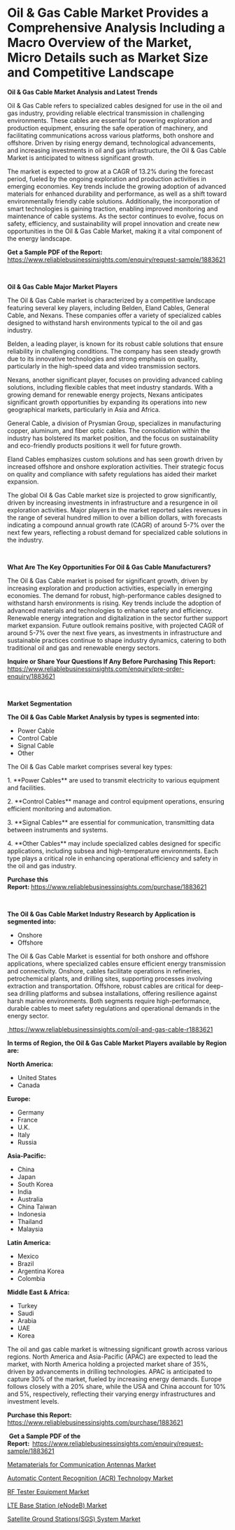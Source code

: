 <p><h1>Oil & Gas Cable Market Provides a Comprehensive Analysis Including a Macro Overview of the Market, Micro Details such as Market Size and Competitive Landscape</h1></p><p><strong>Oil & Gas Cable Market Analysis and Latest Trends</strong></p>
<p><p>Oil & Gas Cable refers to specialized cables designed for use in the oil and gas industry, providing reliable electrical transmission in challenging environments. These cables are essential for powering exploration and production equipment, ensuring the safe operation of machinery, and facilitating communications across various platforms, both onshore and offshore. Driven by rising energy demand, technological advancements, and increasing investments in oil and gas infrastructure, the Oil & Gas Cable Market is anticipated to witness significant growth.</p><p>The market is expected to grow at a CAGR of 13.2% during the forecast period, fueled by the ongoing exploration and production activities in emerging economies. Key trends include the growing adoption of advanced materials for enhanced durability and performance, as well as a shift toward environmentally friendly cable solutions. Additionally, the incorporation of smart technologies is gaining traction, enabling improved monitoring and maintenance of cable systems. As the sector continues to evolve, focus on safety, efficiency, and sustainability will propel innovation and create new opportunities in the Oil & Gas Cable Market, making it a vital component of the energy landscape.</p></p>
<p><strong>Get a Sample PDF of the Report:&nbsp;</strong> <a href="https://www.reliablebusinessinsights.com/enquiry/request-sample/1883621?utm_campaign=100&utm_medium=2&utm_source=Github&utm_content=ia&utm_term=08042025&utm_id=oil-gas-cable">https://www.reliablebusinessinsights.com/enquiry/request-sample/1883621</a></p>
<p>&nbsp;</p>
<p><strong>Oil & Gas Cable Major Market Players</strong></p>
<p><p>The Oil & Gas Cable market is characterized by a competitive landscape featuring several key players, including Belden, Eland Cables, General Cable, and Nexans. These companies offer a variety of specialized cables designed to withstand harsh environments typical to the oil and gas industry.</p><p>Belden, a leading player, is known for its robust cable solutions that ensure reliability in challenging conditions. The company has seen steady growth due to its innovative technologies and strong emphasis on quality, particularly in the high-speed data and video transmission sectors.</p><p>Nexans, another significant player, focuses on providing advanced cabling solutions, including flexible cables that meet industry standards. With a growing demand for renewable energy projects, Nexans anticipates significant growth opportunities by expanding its operations into new geographical markets, particularly in Asia and Africa.</p><p>General Cable, a division of Prysmian Group, specializes in manufacturing copper, aluminum, and fiber optic cables. The consolidation within the industry has bolstered its market position, and the focus on sustainability and eco-friendly products positions it well for future growth.</p><p>Eland Cables emphasizes custom solutions and has seen growth driven by increased offshore and onshore exploration activities. Their strategic focus on quality and compliance with safety regulations has aided their market expansion.</p><p>The global Oil & Gas Cable market size is projected to grow significantly, driven by increasing investments in infrastructure and a resurgence in oil exploration activities. Major players in the market reported sales revenues in the range of several hundred million to over a billion dollars, with forecasts indicating a compound annual growth rate (CAGR) of around 5-7% over the next few years, reflecting a robust demand for specialized cable solutions in the industry.</p></p>
<p>&nbsp;</p>
<p><strong>What Are The Key Opportunities For Oil & Gas Cable Manufacturers?</strong></p>
<p><p>The Oil & Gas Cable market is poised for significant growth, driven by increasing exploration and production activities, especially in emerging economies. The demand for robust, high-performance cables designed to withstand harsh environments is rising. Key trends include the adoption of advanced materials and technologies to enhance safety and efficiency. Renewable energy integration and digitalization in the sector further support market expansion. Future outlook remains positive, with projected CAGR of around 5-7% over the next five years, as investments in infrastructure and sustainable practices continue to shape industry dynamics, catering to both traditional oil and gas and renewable energy sectors.</p></p>
<p><strong>Inquire or Share Your Questions If Any Before Purchasing This Report:</strong> <a href="https://www.reliablebusinessinsights.com/enquiry/pre-order-enquiry/1883621?utm_campaign=100&utm_medium=2&utm_source=Github&utm_content=ia&utm_term=08042025&utm_id=oil-gas-cable">https://www.reliablebusinessinsights.com/enquiry/pre-order-enquiry/1883621</a></p>
<p>&nbsp;</p>
<p><strong>Market Segmentation</strong></p>
<p><strong>The Oil & Gas Cable Market Analysis by types is segmented into:</strong></p>
<p><ul><li>Power Cable</li><li>Control Cable</li><li>Signal Cable</li><li>Other</li></ul></p>
<p><p>The Oil & Gas Cable market comprises several key types: </p><p>1. **Power Cables** are used to transmit electricity to various equipment and facilities.</p><p>2. **Control Cables** manage and control equipment operations, ensuring efficient monitoring and automation.</p><p>3. **Signal Cables** are essential for communication, transmitting data between instruments and systems.</p><p>4. **Other Cables** may include specialized cables designed for specific applications, including subsea and high-temperature environments. Each type plays a critical role in enhancing operational efficiency and safety in the oil and gas industry.</p></p>
<p><strong>Purchase this Report:&nbsp;</strong><a href="https://www.reliablebusinessinsights.com/purchase/1883621?utm_campaign=100&utm_medium=2&utm_source=Github&utm_content=ia&utm_term=08042025&utm_id=oil-gas-cable">https://www.reliablebusinessinsights.com/purchase/1883621</a></p>
<p>&nbsp;</p>
<p><strong>The Oil & Gas Cable Market Industry Research by Application is segmented into:</strong></p>
<p><ul><li>Onshore</li><li>Offshore</li></ul></p>
<p><p>The Oil & Gas Cable Market is essential for both onshore and offshore applications, where specialized cables ensure efficient energy transmission and connectivity. Onshore, cables facilitate operations in refineries, petrochemical plants, and drilling sites, supporting processes involving extraction and transportation. Offshore, robust cables are critical for deep-sea drilling platforms and subsea installations, offering resilience against harsh marine environments. Both segments require high-performance, durable cables to meet safety regulations and operational demands in the energy sector.</p></p>
<p><a href="https://www.reliablebusinessinsights.com/oil-and-gas-cable-r1883621?utm_campaign=100&utm_medium=2&utm_source=Github&utm_content=ia&utm_term=08042025&utm_id=oil-gas-cable">&nbsp;https://www.reliablebusinessinsights.com/oil-and-gas-cable-r1883621</a></p>
<p><strong>In terms of Region, the Oil & Gas Cable Market Players available by Region are:</strong></p>
<p>
    <p> <strong> North America: </strong>
        <ul>
            <li>United States</li>
            <li>Canada</li>
        </ul>
        </p> 
    <p> <strong> Europe: </strong>
        <ul>
            <li>Germany</li>
            <li>France</li>
            <li>U.K.</li>
            <li>Italy</li>
            <li>Russia</li>
        </ul>
        </p> 
    <p> <strong> Asia-Pacific: </strong>
        <ul>
            <li>China</li>
            <li>Japan</li>
            <li>South Korea</li>
            <li>India</li>
            <li>Australia</li>
            <li>China Taiwan</li>
            <li>Indonesia</li>
            <li>Thailand</li>
            <li>Malaysia</li>
        </ul>
        </p> 
    <p> <strong> Latin America: </strong>
        <ul>
            <li>Mexico</li>
            <li>Brazil</li>
            <li>Argentina Korea</li>
            <li>Colombia</li>
        </ul>
        </p> 
    <p> <strong> Middle East & Africa: </strong>
        <ul>
            <li>Turkey</li>
            <li>Saudi</li>
            <li>Arabia</li>
            <li>UAE</li>
            <li>Korea</li>
        </ul>
    </p>
    </p>
<p><p>The oil and gas cable market is witnessing significant growth across various regions. North America and Asia-Pacific (APAC) are expected to lead the market, with North America holding a projected market share of 35%, driven by advancements in drilling technologies. APAC is anticipated to capture 30% of the market, fueled by increasing energy demands. Europe follows closely with a 20% share, while the USA and China account for 10% and 5%, respectively, reflecting their varying energy infrastructures and investment levels.</p></p>
<p><strong>Purchase this Report: </strong><a href="https://www.reliablebusinessinsights.com/purchase/1883621?utm_campaign=100&utm_medium=2&utm_source=Github&utm_content=ia&utm_term=08042025&utm_id=oil-gas-cable">https://www.reliablebusinessinsights.com/purchase/1883621</a></p>
<p>&nbsp;<strong>Get a Sample PDF of the Report:&nbsp;&nbsp;</strong><a href="https://www.reliablebusinessinsights.com/enquiry/request-sample/1883621?utm_campaign=100&utm_medium=2&utm_source=Github&utm_content=ia&utm_term=08042025&utm_id=oil-gas-cable">https://www.reliablebusinessinsights.com/enquiry/request-sample/1883621</a></p>
<p><strong></strong></p>
<p><p><a href="https://github.com/ilanarohalgh/Market-Research-Report-List-1/blob/main/metamaterials-for-communication-antennas-market.md?utm_campaign=100&utm_medium=2&utm_source=Github&utm_content=ia&utm_term=08042025&utm_id=oil-gas-cable">Metamaterials for Communication Antennas Market</a></p><p><a href="https://github.com/kadutjoelly83/Market-Research-Report-List-1/blob/main/automatic-content-recognition-acr-technology-market.md?utm_campaign=100&utm_medium=2&utm_source=Github&utm_content=ia&utm_term=08042025&utm_id=oil-gas-cable">Automatic Content Recognition (ACR) Technology Market</a></p><p><a href="https://github.com/zdybelzinn/Market-Research-Report-List-1/blob/main/rf-tester-equipment-market.md?utm_campaign=100&utm_medium=2&utm_source=Github&utm_content=ia&utm_term=08042025&utm_id=oil-gas-cable">RF Tester Equipment Market</a></p><p><a href="https://github.com/iperitvik8/Market-Research-Report-List-1/blob/main/lte-base-station-enodeb-market.md?utm_campaign=100&utm_medium=2&utm_source=Github&utm_content=ia&utm_term=08042025&utm_id=oil-gas-cable">LTE Base Station (eNodeB) Market</a></p><p><a href="https://github.com/frodanlert/Market-Research-Report-List-1/blob/main/satellite-ground-stationssgs-system-market.md?utm_campaign=100&utm_medium=2&utm_source=Github&utm_content=ia&utm_term=08042025&utm_id=oil-gas-cable">Satellite Ground Stations(SGS) System Market</a></p></p>